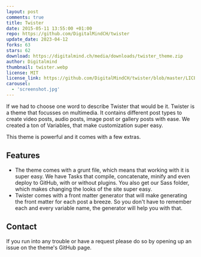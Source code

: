 ```yaml
---
layout: post
comments: true
title: Twister
date: 2015-05-11 13:55:00 +01:00
repo: https://github.com/DigitalMindCH/twister
update_date: 2023-04-12
forks: 63
stars: 62
download: https://digitalmind.ch/media/downloads/twister_theme.zip
author: Digitalmind
thumbnail: twister.webp
license: MIT
license_link: https://github.com/DigitalMindCH/twister/blob/master/LICENSE.md
carousel:
  - 'screenshot.jpg'
---
```


If we had to choose one word to describe Twister that would be it.
Twister is a theme that focusses on multimedia. It contains different post types to create video posts, audio posts, image post or gallery posts with ease. We created a ton of Variables, that make customization super easy.

This theme is powerful and it comes with a few extras.

## Features

* The theme comes with a grunt file, which means that working with it is super easy. We have Tasks that compile, concatenate, minify and even deploy to GitHub, with or without plugins. You also get our Sass folder, which makes changing the looks of the site super easy.
* Twister comes with a front matter generator that will make generating the front matter for each post a breeze. So you don't have to remember each and every variable name, the generator will help you with that.

## Contact

If you run into any trouble or have a request please do so by opening up an issue on the theme's GitHub page.
